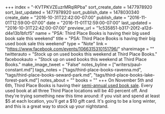 +++
index = "-KVTPKVZEuzrMRqlRPba"
sort_create_date = 1477978920
sort_last_updated = 1477978920
sort_publish_date = 1478030340
create_date = "2016-10-31T22:42:00-07:00"
publish_date = "2016-11-01T12:59:00-07:00"
date = "2016-11-01T12:59:00-07:00"
last_updated = "2016-10-31T22:42:00-07:00"
preview_url = "1c535851-b317-20f2-a12d-d4e13b1bfcf5"
name = "PSA: Third Place Books is having their big used book sale this weekend"
title = "PSA: Third Place Books is having their big used book sale this weekend"
type = "Note"
link = "https://www.facebook.com/events/1066315310151796/"
shareimage = ""
twitterauto = "Stock up on used books this weekend at Third Place Books."
facebookauto = "Stock up on used books this weekend at Third Place Books."
make_image_tweet = "False"
notes_byline = ["writers/paul-constant.md"]
tags_notes = ["tags/third-place-books-ravenna.md", "tags/third-place-books-seward-park.md", "tags/third-place-books-lake-forest-park.md"]
notes_about = ""
books = ""
+++
On November 5th and 6th, Third Place Books is having their [semi-annual used book sale](https://www.facebook.com/events/1066315310151796/). Every used book at all three Third Place locations will be 40 percent off. And they're trying something new this time around: if you visit and spend at least $5 at each location, you'll get a $10 gift card. It's going to be a long winter, and this is a great way to stock up your nightstand.